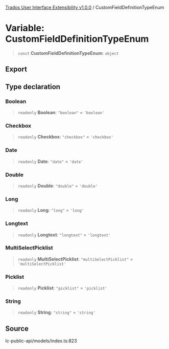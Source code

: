 [Trados User Interface Extensibility v1.0.0](../wiki/globals) / CustomFieldDefinitionTypeEnum

# Variable: CustomFieldDefinitionTypeEnum

> `const` **CustomFieldDefinitionTypeEnum**: `object`

## Export

## Type declaration

### Boolean

> `readonly` **Boolean**: `"boolean"` = `'boolean'`

### Checkbox

> `readonly` **Checkbox**: `"checkbox"` = `'checkbox'`

### Date

> `readonly` **Date**: `"date"` = `'date'`

### Double

> `readonly` **Double**: `"double"` = `'double'`

### Long

> `readonly` **Long**: `"long"` = `'long'`

### Longtext

> `readonly` **Longtext**: `"longtext"` = `'longtext'`

### MultiSelectPicklist

> `readonly` **MultiSelectPicklist**: `"multiSelectPicklist"` = `'multiSelectPicklist'`

### Picklist

> `readonly` **Picklist**: `"picklist"` = `'picklist'`

### String

> `readonly` **String**: `"string"` = `'string'`

## Source

lc-public-api/models/index.ts:823
